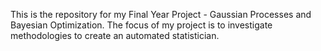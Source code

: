 This is the repository for my Final Year Project - Gaussian Processes and Bayesian Optimization. The focus of my project is to investigate methodologies to create an automated statistician. 
